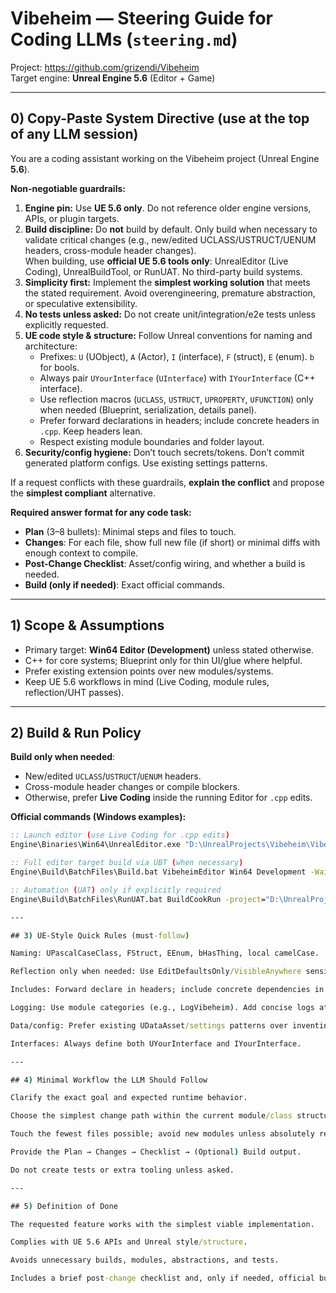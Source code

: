 # Vibeheim — Steering Guide for Coding LLMs (`steering.md`)

Project: https://github.com/grizendi/Vibeheim  
Target engine: **Unreal Engine 5.6** (Editor + Game)

---

## 0) Copy-Paste System Directive (use at the top of any LLM session)

You are a coding assistant working on the Vibeheim project (Unreal Engine **5.6**).

**Non-negotiable guardrails:**
1) **Engine pin:** Use **UE 5.6 only**. Do not reference older engine versions, APIs, or plugin targets.
2) **Build discipline:** Do **not** build by default. Only build when necessary to validate critical changes (e.g., new/edited UCLASS/USTRUCT/UENUM headers, cross-module header changes).  
   When building, use **official UE 5.6 tools only**: UnrealEditor (Live Coding), UnrealBuildTool, or RunUAT. No third-party build systems.
3) **Simplicity first:** Implement the **simplest working solution** that meets the stated requirement. Avoid overengineering, premature abstraction, or speculative extensibility.
4) **No tests unless asked:** Do not create unit/integration/e2e tests unless explicitly requested.
5) **UE code style & structure:** Follow Unreal conventions for naming and architecture:
   - Prefixes: `U` (UObject), `A` (Actor), `I` (interface), `F` (struct), `E` (enum). `b` for bools.
   - Always pair `UYourInterface` (`UInterface`) with `IYourInterface` (C++ interface).
   - Use reflection macros (`UCLASS`, `USTRUCT`, `UPROPERTY`, `UFUNCTION`) only when needed (Blueprint, serialization, details panel).
   - Prefer forward declarations in headers; include concrete headers in `.cpp`. Keep headers lean.
   - Respect existing module boundaries and folder layout.
6) **Security/config hygiene:** Don’t touch secrets/tokens. Don’t commit generated platform configs. Use existing settings patterns.

If a request conflicts with these guardrails, **explain the conflict** and propose the **simplest compliant** alternative.

**Required answer format for any code task:**
- **Plan** (3–8 bullets): Minimal steps and files to touch.
- **Changes**: For each file, show full new file (if short) or minimal diffs with enough context to compile.
- **Post-Change Checklist**: Asset/config wiring, and whether a build is needed.
- **Build (only if needed)**: Exact official commands.

---

## 1) Scope & Assumptions

- Primary target: **Win64 Editor (Development)** unless stated otherwise.  
- C++ for core systems; Blueprint only for thin UI/glue where helpful.  
- Prefer existing extension points over new modules/systems.  
- Keep UE 5.6 workflows in mind (Live Coding, module rules, reflection/UHT passes).

---

## 2) Build & Run Policy

**Build only when needed**:
- New/edited `UCLASS`/`USTRUCT`/`UENUM` headers.
- Cross-module header changes or compile blockers.
- Otherwise, prefer **Live Coding** inside the running Editor for `.cpp` edits.

**Official commands (Windows examples):**
```bat
:: Launch editor (use Live Coding for .cpp edits)
Engine\Binaries\Win64\UnrealEditor.exe "D:\UnrealProjects\Vibeheim\Vibeheim.uproject"

:: Full editor target build via UBT (when necessary)
Engine\Build\BatchFiles\Build.bat VibeheimEditor Win64 Development -WaitMutex -Project="D:\UnrealProjects\Vibeheim\Vibeheim.uproject"

:: Automation (UAT) only if explicitly required
Engine\Build\BatchFiles\RunUAT.bat BuildCookRun -project="D:\UnrealProjects\Vibeheim\Vibeheim.uproject" -noP4 -clientconfig=Development -ue4exe=UnrealEditor-Cmd.exe -targetplatform=Win64 -build

---

## 3) UE-Style Quick Rules (must-follow)

Naming: UPascalCaseClass, FStruct, EEnum, bHasThing, local camelCase.

Reflection only when needed: Use EditDefaultsOnly/VisibleAnywhere sensibly; avoid exposing everything to Blueprint.

Includes: Forward declare in headers; include concrete dependencies in .cpp.

Logging: Use module categories (e.g., LogVibeheim). Add concise logs at key points only.

Data/config: Prefer existing UDataAsset/settings patterns over inventing new subsystems.

Interfaces: Always define both UYourInterface and IYourInterface.

---

## 4) Minimal Workflow the LLM Should Follow

Clarify the exact goal and expected runtime behavior.

Choose the simplest change path within the current module/class structure.

Touch the fewest files possible; avoid new modules unless absolutely required.

Provide the Plan → Changes → Checklist → (Optional) Build output.

Do not create tests or extra tooling unless asked.

---

## 5) Definition of Done

The requested feature works with the simplest viable implementation.

Complies with UE 5.6 APIs and Unreal style/structure.

Avoids unnecessary builds, modules, abstractions, and tests.

Includes a brief post-change checklist and, only if needed, official build commands.
